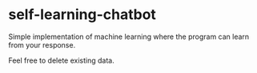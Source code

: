 # self-learning-chatbot
Simple implementation of machine learning where the program can learn from your response.


Feel free to delete existing data. 

